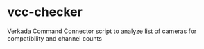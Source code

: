 # vcc-checker
Verkada Command Connector script to analyze list of cameras for compatibility and channel counts
